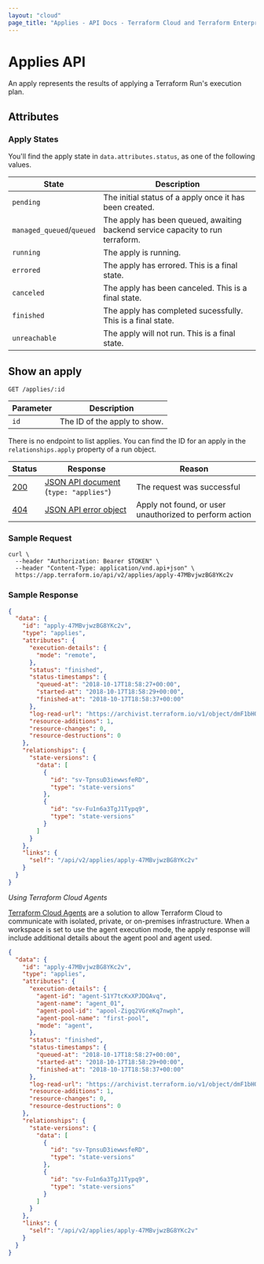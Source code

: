 ```yaml
---
layout: "cloud"
page_title: "Applies - API Docs - Terraform Cloud and Terraform Enterprise"
---
```


[200]: https://developer.mozilla.org/en-US/docs/Web/HTTP/Status/200
[201]: https://developer.mozilla.org/en-US/docs/Web/HTTP/Status/201
[202]: https://developer.mozilla.org/en-US/docs/Web/HTTP/Status/202
[204]: https://developer.mozilla.org/en-US/docs/Web/HTTP/Status/204
[400]: https://developer.mozilla.org/en-US/docs/Web/HTTP/Status/400
[401]: https://developer.mozilla.org/en-US/docs/Web/HTTP/Status/401
[403]: https://developer.mozilla.org/en-US/docs/Web/HTTP/Status/403
[404]: https://developer.mozilla.org/en-US/docs/Web/HTTP/Status/404
[409]: https://developer.mozilla.org/en-US/docs/Web/HTTP/Status/409
[412]: https://developer.mozilla.org/en-US/docs/Web/HTTP/Status/412
[422]: https://developer.mozilla.org/en-US/docs/Web/HTTP/Status/422
[429]: https://developer.mozilla.org/en-US/docs/Web/HTTP/Status/429
[500]: https://developer.mozilla.org/en-US/docs/Web/HTTP/Status/500
[504]: https://developer.mozilla.org/en-US/docs/Web/HTTP/Status/504
[JSON API document]: /docs/cloud/api/index.html#json-api-documents
[JSON API error object]: http://jsonapi.org/format/#error-objects

# Applies API

An apply represents the results of applying a Terraform Run's execution plan.

## Attributes

### Apply States

You'll find the apply state in `data.attributes.status`, as one of the following values.

State                     | Description
--------------------------|------------
`pending`                 | The initial status of a apply once it has been created.
`managed_queued`/`queued` | The apply has been queued, awaiting backend service capacity to run terraform.
`running`                 | The apply is running.
`errored`                 | The apply has errored. This is a final state.
`canceled`                | The apply has been canceled. This is a final state.
`finished`                | The apply has completed sucessfully. This is a final state.
`unreachable`             | The apply will not run. This is a final state.

## Show an apply

`GET /applies/:id`

Parameter | Description
----------|------------
`id`      | The ID of the apply to show.

There is no endpoint to list applies. You can find the ID for an apply in the
`relationships.apply` property of a run object.

Status  | Response                                  | Reason
--------|-------------------------------------------|-------
[200][] | [JSON API document][] (`type: "applies"`) | The request was successful
[404][] | [JSON API error object][]                 | Apply not found, or user unauthorized to perform action

### Sample Request

```shell
curl \
  --header "Authorization: Bearer $TOKEN" \
  --header "Content-Type: application/vnd.api+json" \
  https://app.terraform.io/api/v2/applies/apply-47MBvjwzBG8YKc2v
```

### Sample Response

```json
{
  "data": {
    "id": "apply-47MBvjwzBG8YKc2v",
    "type": "applies",
    "attributes": {
      "execution-details": {
        "mode": "remote",
      },
      "status": "finished",
      "status-timestamps": {
        "queued-at": "2018-10-17T18:58:27+00:00",
        "started-at": "2018-10-17T18:58:29+00:00",
        "finished-at": "2018-10-17T18:58:37+00:00"
      },
      "log-read-url": "https://archivist.terraform.io/v1/object/dmF1bHQ6djE6OFA1eEdlSFVHRSs4YUcwaW83a1dRRDA0U2E3T3FiWk1HM2NyQlNtcS9JS1hHN3dmTXJmaFhEYTlHdTF1ZlgxZ2wzVC9kVTlNcjRPOEJkK050VFI3U3dvS2ZuaUhFSGpVenJVUFYzSFVZQ1VZYno3T3UyYjdDRVRPRE5pbWJDVTIrNllQTENyTndYd1Y0ak1DL1dPVlN1VlNxKzYzbWlIcnJPa2dRRkJZZGtFeTNiaU84YlZ4QWs2QzlLY3VJb3lmWlIrajF4a1hYZTlsWnFYemRkL2pNOG9Zc0ZDakdVMCtURUE3dDNMODRsRnY4cWl1dUN5dUVuUzdnZzFwL3BNeHlwbXNXZWRrUDhXdzhGNnF4c3dqaXlZS29oL3FKakI5dm9uYU5ZKzAybnloREdnQ3J2Rk5WMlBJemZQTg",
      "resource-additions": 1,
      "resource-changes": 0,
      "resource-destructions": 0
    },
    "relationships": {
      "state-versions": {
        "data": [
          {
            "id": "sv-TpnsuD3iewwsfeRD",
            "type": "state-versions"
          },
          {
            "id": "sv-Fu1n6a3TgJ1Typq9",
            "type": "state-versions"
          }
        ]
      }
    },
    "links": {
      "self": "/api/v2/applies/apply-47MBvjwzBG8YKc2v"
    }
  }
}
```

_Using Terraform Cloud Agents_

[Terraform Cloud Agents](/docs/cloud/api/agents.html) are a solution to allow Terraform Cloud to communicate with isolated, private, or on-premises infrastructure. When a workspace is set to use the agent execution mode, the apply response will include additional details about the agent pool and agent used.

```json
{
  "data": {
    "id": "apply-47MBvjwzBG8YKc2v",
    "type": "applies",
    "attributes": {
      "execution-details": {
        "agent-id": "agent-S1Y7tcKxXPJDQAvq",
        "agent-name": "agent_01",
        "agent-pool-id": "apool-Zigq2VGreKq7nwph",
        "agent-pool-name": "first-pool",
        "mode": "agent",
      },
      "status": "finished",
      "status-timestamps": {
        "queued-at": "2018-10-17T18:58:27+00:00",
        "started-at": "2018-10-17T18:58:29+00:00",
        "finished-at": "2018-10-17T18:58:37+00:00"
      },
      "log-read-url": "https://archivist.terraform.io/v1/object/dmF1bHQ6djE6OFA1eEdlSFVHRSs4YUcwaW83a1dRRDA0U2E3T3FiWk1HM2NyQlNtcS9JS1hHN3dmTXJmaFhEYTlHdTF1ZlgxZ2wzVC9kVTlNcjRPOEJkK050VFI3U3dvS2ZuaUhFSGpVenJVUFYzSFVZQ1VZYno3T3UyYjdDRVRPRE5pbWJDVTIrNllQTENyTndYd1Y0ak1DL1dPVlN1VlNxKzYzbWlIcnJPa2dRRkJZZGtFeTNiaU84YlZ4QWs2QzlLY3VJb3lmWlIrajF4a1hYZTlsWnFYemRkL2pNOG9Zc0ZDakdVMCtURUE3dDNMODRsRnY4cWl1dUN5dUVuUzdnZzFwL3BNeHlwbXNXZWRrUDhXdzhGNnF4c3dqaXlZS29oL3FKakI5dm9uYU5ZKzAybnloREdnQ3J2Rk5WMlBJemZQTg",
      "resource-additions": 1,
      "resource-changes": 0,
      "resource-destructions": 0
    },
    "relationships": {
      "state-versions": {
        "data": [
          {
            "id": "sv-TpnsuD3iewwsfeRD",
            "type": "state-versions"
          },
          {
            "id": "sv-Fu1n6a3TgJ1Typq9",
            "type": "state-versions"
          }
        ]
      }
    },
    "links": {
      "self": "/api/v2/applies/apply-47MBvjwzBG8YKc2v"
    }
  }
}
```